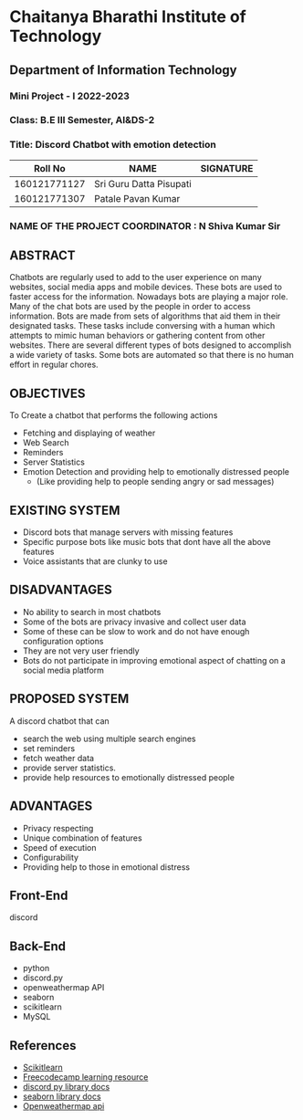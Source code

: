 # Chaitanya Bharathi Institute of Technology

## Department of Information Technology

### Mini Project - I 2022-2023

### Class: B.E III Semester, AI&DS-2

### Title: Discord Chatbot with emotion detection

| Roll No      | NAME                    | SIGNATURE |
| ------------ | ----------------------- | --------- |
| 160121771127 | Sri Guru Datta Pisupati |           |
| 160121771307 | Patale Pavan Kumar      |           |

### NAME OF THE PROJECT COORDINATOR : N Shiva Kumar Sir

## ABSTRACT

Chatbots are regularly used to add to the user experience on many websites,
social media apps and mobile devices.
These bots are used to faster access for the information.
Nowadays bots are playing a major role.
Many of the chat bots are used by the people in order to access information.
Bots are made from sets of algorithms that aid them in their designated tasks.
These tasks include conversing with a human which attempts to
mimic human behaviors or gathering content from other websites.
There are several different types of bots designed to accomplish a wide variety
of tasks. Some bots are automated so that there is no human effort in regular chores.

## OBJECTIVES

To Create a chatbot that performs the following actions

- Fetching and displaying of weather
- Web Search
- Reminders
- Server Statistics
- Emotion Detection and providing help to emotionally distressed people
  - (Like providing help to people sending angry or sad messages)

## EXISTING SYSTEM

- Discord bots that manage servers with missing features
- Specific purpose bots like music bots that dont have all the above features
- Voice assistants that are clunky to use

## DISADVANTAGES

- No ability to search in most chatbots
- Some of the bots are privacy invasive and collect user data
- Some of these can be slow to work and do not have enough configuration options
- They are not very user friendly
- Bots do not participate in improving emotional aspect of chatting on a social media platform

## PROPOSED SYSTEM

A discord chatbot that can

- search the web using multiple search engines
- set reminders
- fetch weather data
- provide server statistics.
- provide help resources to emotionally distressed people

## ADVANTAGES

- Privacy respecting
- Unique combination of features
- Speed of execution
- Configurability
- Providing help to those in emotional distress

## Front-End

discord

## Back-End

- python
- discord.py
- openweathermap API
- seaborn
- scikitlearn
- MySQL

## References

- [Scikitlearn](https://scikit-learn.org/stable/modules/classes.html)
- [Freecodecamp learning resource](https://www.freecodecamp.org/news/create-a-discord-bot-with-python/https:/)
- [discord py library docs](https://discordpy.readthedocs.io/)
- [seaborn library docs](https://seaborn.pydata.org/)
- [Openweathermap api](https://openweathermap.org/api)
